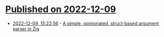 # [Published on 2022-12-09](index.md)

* [2022-12-09, 15:22:56](https://lobste.rs/s/jqial5/simple_opinionated_struct_based) - [A simple, opinionated, struct-based argument parser in Zig](https://github.com/jiacai2050/simargs)
